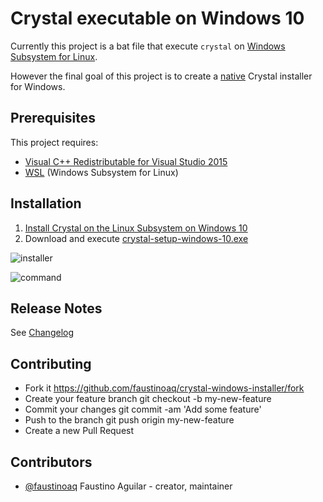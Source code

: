# Crystal executable on Windows 10

Currently this project is a bat file that execute `crystal` on [Windows Subsystem for Linux](https://docs.microsoft.com/en-us/windows/wsl/about).

However the final goal of this project is to create a [native](https://github.com/crystal-lang/crystal/pull/3582) Crystal installer for Windows.

## Prerequisites

This project requires:

- [Visual C++ Redistributable for Visual Studio 2015](https://www.microsoft.com/en-us/download/details.aspx?id=48145)
- [WSL](https://docs.microsoft.com/en-us/windows/wsl/install-win10) (Windows Subsystem for Linux)

## Installation

1. [Install Crystal on the Linux Subsystem on Windows 10](https://crystal-lang.org/install/on_wsl/)
2. Download and execute [crystal-setup-windows-10.exe](https://github.com/faustinoaq/crystal-windows-installer/releases)

![installer](http://i.imgur.com/NJMVrdy.png)

![command](http://i.imgur.com/HonJ4mE.png)

## Release Notes

See [Changelog](https://github.com/faustinoaq/crystal-windows-installer/blob/master/CHANGELOG.md)

## Contributing

- Fork it https://github.com/faustinoaq/crystal-windows-installer/fork
- Create your feature branch git checkout -b my-new-feature
- Commit your changes git commit -am 'Add some feature'
- Push to the branch git push origin my-new-feature
- Create a new Pull Request

## Contributors

- [@faustinoaq](https://github.com/faustinoaq) Faustino Aguilar - creator, maintainer
